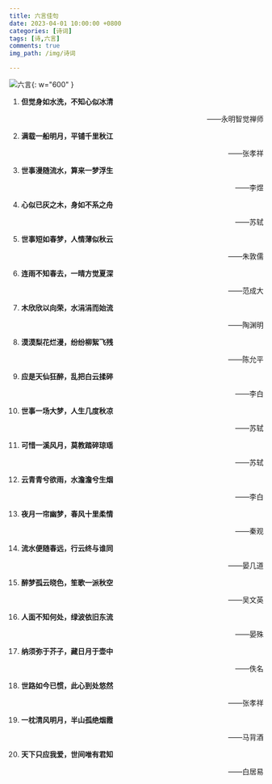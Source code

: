 ```yaml
---
title: 六言佳句
date: 2023-04-01 10:00:00 +0800
categories: [诗词]
tags: [诗,六言]
comments: true
img_path: /img/诗词

---
```


![六言](六言.jpg){: w="600" }

1. **但觉身如水洗，不知心似冰清**

    <p align="right"> ——永明智觉禅师 </p>

2. **满载一船明月，平铺千里秋江**

    <p align="right"> ——张孝祥 </p>

3. **世事漫随流水，算来一梦浮生**

    <p align="right"> ——李煜 </p>

4. **心似已灰之木，身如不系之舟**

    <p align="right"> ——苏轼 </p>

5. **世事短如春梦，人情薄似秋云**

    <p align="right"> ——朱敦儒 </p>

6. **连雨不知春去，一晴方觉夏深**

    <p align="right"> ——范成大 </p>

7. **木欣欣以向荣，水涓涓而始流**

    <p align="right"> ——陶渊明 </p>

8. **漠漠梨花烂漫，纷纷柳絮飞残**

    <p align="right"> ——陈允平 </p>

9. **应是天仙狂醉，乱把白云揉碎**

    <p align="right"> ——李白 </p>

10. **世事一场大梦，人生几度秋凉**
    
    <p align="right"> ——苏轼 </p>

11. **可惜一溪风月，莫教踏碎琼瑶**

    <p align="right"> ——苏轼 </p>

12. **云青青兮欲雨，水澹澹兮生烟**

    <p align="right"> ——李白 </p>

13. **夜月一帘幽梦，春风十里柔情**

    <p align="right"> ——秦观 </p>

14. **流水便随春远，行云终与谁同**

    <p align="right"> ——晏几道 </p>

15. **醉梦孤云晓色，笙歌一派秋空**

    <p align="right"> ——吴文英 </p>

16. **人面不知何处，绿波依旧东流**

    <p align="right"> ——晏殊 </p>

17. **纳须弥于芥子，藏日月于壶中**

    <p align="right"> ——佚名 </p>
    
18. **世路如今已惯，此心到处悠然**

    <p align="right"> ——张孝祥 </p>

19. **一枕清风明月，半山孤绝烟霞**

    <p align="right"> ——马背酒 </p>

20. **天下只应我爱，世间唯有君知**

    <p align="right"> ——白居易 </p>
